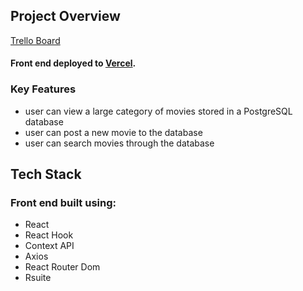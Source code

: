 ## Project Overview

[Trello Board](https://trello.com/b/tXisUcW0/balto-movie-app)

#### Front end deployed to [Vercel](https://balto-movies-project-on8qy0l2c.vercel.app/).

### Key Features

- user can view a large category of movies stored in a PostgreSQL database
- user can post a new movie to the database
- user can search movies through the database

## Tech Stack

### Front end built using:

- React
- React Hook
- Context API
- Axios
- React Router Dom
- Rsuite
